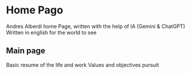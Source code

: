 # Home Pago
Andres Alberdi home Page, written with the help of IA (Gemini & ChatGPT)
Written in english for the world to see

## Main page
Basic resume of the life and work 
Values and objectives pursuit

